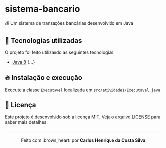 # sistema-bancario
:moneybag: Um sistema de transações bancárias desenvolvido em Java

## :rocket: Tecnologias utilizadas 
O projeto foi feito utilizando as seguintes tecnologias:

- [Java 8](https://www.java.com/pt_BR/download/faq/java8.xml)
{...}

## :fire: Instalação e execução
Execute a classe `Executavel` localizada em `src/atividade1/Executavel.java`

## :page_facing_up: Licença 
Este projeto é desenvolvido sob a licença MIT. Veja o arquivo [LICENSE](LICENSE.md) para saber mais detalhes.

<p align="center" style="margin-top: 20px; border-top: 1px solid #eee; padding-top: 20px;">Feito com :brown_heart: por <strong> Carlos Henrique da Costa Silva </strong> </p>
